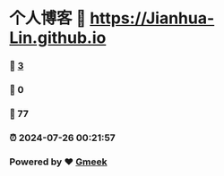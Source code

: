 # 个人博客 :link: https://Jianhua-Lin.github.io 
### :page_facing_up: [3](https://Jianhua-Lin.github.io/tag.html) 
### :speech_balloon: 0 
### :hibiscus: 77 
### :alarm_clock: 2024-07-26 00:21:57 
### Powered by :heart: [Gmeek](https://github.com/Meekdai/Gmeek)
